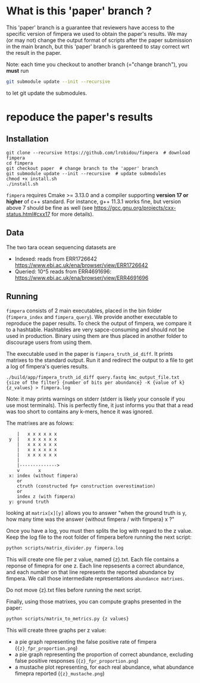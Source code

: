 # What is this 'paper' branch ?
This 'paper' branch is a guarantee that reviewers have access to the specific version of fimpera we used to obtain the paper's results. We may (or may not) change the output format of scripts after the paper submission in the main branch, but this 'paper' branch is garenteed to stay correct wrt the result in the paper.

Note: each time you checkout to another branch (="change branch"), you **must** run
```bash
git submodule update --init --recursive
```
to let git update the submodules.

# repoduce the paper's results
## Installation
```
git clone --recursive https://github.com/lrobidou/fimpera  # download fimpera
cd fimpera
git checkout paper  # change branch to the 'apper' branch
git submodule update --init --recursive  # update submodules
chmod +x install.sh
./install.sh
```
`fimpera` requires Cmake >= 3.13.0 and a compiler supporting **version 17 or higher** of c++ standard. For instance, g++ 11.3.1 works fine, but version above 7 should be fine as well (see https://gcc.gnu.org/projects/cxx-status.html#cxx17 for more details).

## Data
The two tara ocean sequencing datasets are 
 * Indexed: reads from ERR1726642 https://www.ebi.ac.uk/ena/browser/view/ERR1726642
 * Queried: 10^5 reads from ERR4691696: https://www.ebi.ac.uk/ena/browser/view/ERR4691696

## Running
`fimpera` consists of 2 main executables, placed in the bin folder (`fimpera_index` and `fimpera_query`). We provide another executable to reproduce the paper results. To check the output of fimpera, we compare it to a hashtable. Hashtables are very sapce-consuming and should not be used in production. Binary using them are thus placed in another folder to discourage users from using them.

The executable used in the paper is `fimpera_truth_id_diff`. It prints matrixes to the standard output. Run it and redirect the output to a file to get a log of fimpera's queries results.
```
./build/app/fimpera_truth_id_diff query.fastq kmc_output_file.txt {size of the filter} {number of bits per abundance} -K {value of k} {z_values} > fimpera.log
```
Note: it may prints warnings on stderr (stderr is likely your console if you use most terminals). This is perfectly fine, it just informs you that that a read was too short to contains any k-mers, hence it was ignored.

The matrixes are as folows:
```
    |   x x x x x x
 y  |   x x x x x x
    |   x x x x x x
    |   x x x x x x
    |   x x x x x x
    |
    |-------------->
    v       x
 x: index (without fimpera)
    or
    ctruth (constructed fp+ construction overestimation)
    or
    index z (with fimpera)
 y: ground truth
 ```

looking at `matrix[x][y]` allows you to answer "when the ground truth is y, how many time was the answer {without fimpera / with fimpera} x ?" 


Once you have a log, you must then splits the log with regard to the z value.
Keep the log file to the root folder of fimpera before running the next script:
```bash
python scripts/matrix_divider.py fimpera.log
```
This will create one file per z value, named {z}.txt. Each file contains a reponse of fimepra for one z. Each line repsesents a correct abundance, and each number on that line represents the reported abundance by fimpera. We call those intermediate representations `abundance matrixes`.

Do not move {z}.txt files before running the next script.

Finally, using those matrixes, you can compute graphs presented in the paper:
```bash
python scripts/matrix_to_metrics.py {z values}
```
This will create three graphs per z value:
- a pie graph representing the false positive rate of fimpera (`{z}_fpr_proportion.png`)
- a pie graph representing the proportion of correct abundance, excluding false positive responses (`{z}_fpr_proportion.png`)
- a mustache plot representing, for each real abundance, what abundance fimepra reported (`{z}_mustache.png`)
